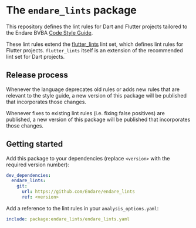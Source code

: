 # The `endare_lints` package

This repository defines the lint rules for Dart and Flutter projects
tailored to the Endare BVBA [Code Style Guide](https://endare.atlassian.net/wiki/spaces/MISC/pages/2878177281/Code+Style+Guidelines).

These lint rules extend the [flutter_lints](https://pub.dev/packages/flutter_lints) lint set, which defines lint rules for Flutter projects. `flutter_lints` itself is an extension of the recommended lint set for Dart projects.

## Release process

Whenever the language deprecates old rules or adds new rules that are relevant to the style guide,
a new version of this package will be published that incorporates those changes.

Whenever fixes to existing lint rules (i.e. fixing false positives) are published,
a new version of this package will be published that incorporates those changes.

## Getting started

Add this package to your dependencies (replace `<version>` with the required version number): 

```yaml
dev_dependencies:
  endare_lints:
    git: 
      url: https://github.com/Endare/endare_lints
      ref: <version>
```

Add a reference to the lint rules in your `analysis_options.yaml`:

```yaml
include: package:endare_lints/endare_lints.yaml
```
